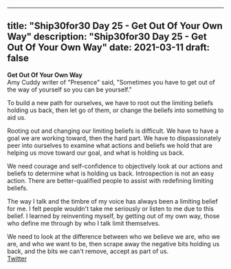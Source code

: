 
---
title: "Ship30for30 Day 25 - Get Out Of Your Own Way"
description: "Ship30for30 Day 25 - Get Out Of Your Own Way"
date: 2021-03-11
draft: false
---
**Get Out Of Your Own Way**  
Amy Cuddy writer of "Presence" said, "Sometimes you have to get out of the way of yourself so you can be yourself."  

To build a new path for ourselves, we have to root out the limiting beliefs holding us back, then let go of them, or change the beliefs into something to aid us.  

Rooting out and changing our limiting beliefs is difficult. We have to have a goal we are working toward, then the hard part. We have to dispassionately peer into ourselves to examine what actions and beliefs we hold that are helping us move toward our goal, and what is holding us back.  

We need courage and self-confidence to objectively look at our actions and beliefs to determine what is holding us back. Introspection is not an easy action. There are better-qualified people to assist with redefining limiting beliefs.  

The way I talk and the timbre of my voice has always been a limiting belief for me. I felt people wouldn't take me seriously or listen to me due to this belief. I learned by reinventing myself, by getting out of my own way, those who define me through by who I talk limit themselves. 

We need to look at the difference between who we believe we are, who we are, and who we want to be, then scrape away the negative bits holding us back, and the bits we can't remove, accept as part of us.  
[Twitter](https://twitter.com/hippiebikeracer/status/1370026810327535620?s=20)